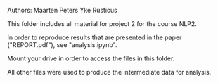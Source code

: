 Authors:
Maarten Peters
Yke Rusticus

This folder includes all material for project 2 for the course NLP2.

In order to reproduce results that are presented in the paper ("REPORT.pdf"), see "analysis.ipynb".

Mount your drive in order to access the files in this folder.

All other files were used to produce the intermediate data for analysis.


